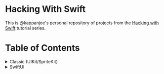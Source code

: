 # Hacking With Swift

This is @kappanjoe's personal repository of projects from the [Hacking with Swift](https://www.hackingwithswift.com) tutorial series.

# Table of Contents

<details><summary>Classic (UIKit/SpriteKit)</summary>

- Project 1: Storm Viewer
- Project 2: Guess the Flag
- Project 3: Social media
- Project 4: Easy Browser
- Project 5: Word Scramble
- Project 6: Auto Layout
- Project 7: Whitehouse Petitions
- Project 8: 7 Swifty Words
- Project 9: Grand Central Dispatch
- Project 10: Names to Faces
- Project 11: Pachinko
- Project 12: UserDefaults
- Project 13: Instafilter
- Project 14: Whack-a-Penguin
- Project 15: Animation
- Project 16: Capital Cities
- Project 17: Space Race
- Project 18: Debugging
- Project 19: JavaScript Injection
- Project 20: Fireworks Night
- Project 21: Local Notifications
- Project 22: Detect-a-Beacon
- Project 23: Swifty Ninja
- Project 24: Swift Strings
- Project 25: Selfie Share
- Project 26: Marble Maze
- Project 27: Core Graphics
- Project 28: Secret Swift
- Project 29: Exploding Monkeys
- Project 30: Instruments
- Project 31: Multibrowser
- Project 32: SwiftSearcher
- Project 33: What's that Whistle? - *Incomplete: Enrollment in Apple Developer Program required*
- Project 34: Four in a Row
- Project 35: Generating Random Numbers
- Project 36: Crashy Plane
- Project 37: Psychic Tester - *Unattempted: Xcode 14 does not provide WatchKit template*
- Project 38: GitHub Commits
- Project 39: Unit testing with XCTest - *Incomplete: Instruction materials not updated for Xcode 14*
</details>

<details><summary>SwiftUI</summary>

- Project 1: WeSplit
- Project 2: Guess the Flag
- Project 3: Views and Modifiers
- Project 4: BetterRest
- Project 5: Word Scramble
- Project 6: Animation
- Project 7: iExpense
- Project 8: Moonshot
- Project 9: Drawing

</details>